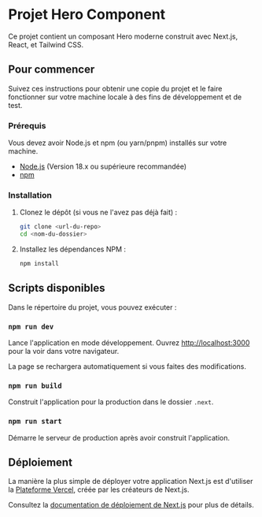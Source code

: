 # Projet Hero Component

Ce projet contient un composant Hero moderne construit avec Next.js, React, et Tailwind CSS.

## Pour commencer

Suivez ces instructions pour obtenir une copie du projet et le faire fonctionner sur votre machine locale à des fins de développement et de test.

### Prérequis

Vous devez avoir Node.js et npm (ou yarn/pnpm) installés sur votre machine.

- [Node.js](https://nodejs.org/) (Version 18.x ou supérieure recommandée)
- [npm](https://www.npmjs.com/get-npm)

### Installation

1. Clonez le dépôt (si vous ne l'avez pas déjà fait) :
   ```sh
   git clone <url-du-repo>
   cd <nom-du-dossier>
   ```

2. Installez les dépendances NPM :
   ```sh
   npm install
   ```

## Scripts disponibles

Dans le répertoire du projet, vous pouvez exécuter :

### `npm run dev`

Lance l'application en mode développement.
Ouvrez [http://localhost:3000](http://localhost:3000) pour la voir dans votre navigateur.

La page se rechargera automatiquement si vous faites des modifications.

### `npm run build`

Construit l'application pour la production dans le dossier `.next`.

### `npm run start`

Démarre le serveur de production après avoir construit l'application.

## Déploiement

La manière la plus simple de déployer votre application Next.js est d'utiliser la [Plateforme Vercel](https://vercel.com/new?utm_medium=default-template&filter=next.js&utm_source=create-next-app&utm_campaign=create-next-app-readme), créée par les créateurs de Next.js.

Consultez la [documentation de déploiement de Next.js](https://nextjs.org/docs/deployment) pour plus de détails.

